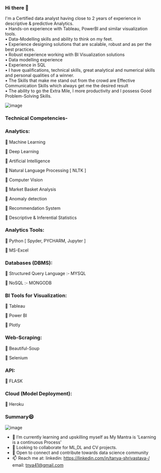 ### Hi there 👋

<!--
**tanya9691/tanya9691** is a ✨ _special_ ✨ repository because its `README.md` (this file) appears on your GitHub profile.

Here are some ideas to get you started:

- 🔭 I’m currently working on ...
- 🌱 I’m currently learning ...
- 👯 I’m looking to collaborate on ...
- 🤔 I’m looking for help with ...
- 💬 Ask me about ...
- 📫 How to reach me: ...
- 😄 Pronouns: ...
- ⚡ Fun fact: ...
-->

I'm a Certified data analyst having close to 2 years of experience in descriptive & predictive Analytics.<br>
•	Hands-on experience with Tableau, PowerBI and similar visualization tools. <br>
•	Data-Modelling skills and ability to think on my feet.<br>
•	Experience designing solutions that are scalable, robust and as per the best practices.<br>
•	Robust experience working with BI Visualization solutions <br>
•	Data modelling experience <br>
•	Experience in SQL<br>
•	I have qualifications, technical skills, great analytical and numerical skills and personal qualities of a winner.<br>
•	The Skills that make me stand out from the crowd are Effective Communication Skills which always get me the desired result<br>
•	The ability to go the Extra Mile, I more productivity and I possess Good Problem-Solving Skills.<br>

![image](https://user-images.githubusercontent.com/55913308/90810514-b6a68580-e340-11ea-9de9-af5f38efa877.png)<br>

### Technical Competencies-<br>
### Analytics:<br>
 Machine Learning

 Deep Learning

 Artificial Intelligence

 Natural Language Processing [ NLTK ]

 Computer Vision

 Market Basket Analysis

 Anomaly detection

 Recommendation System

 Descriptive & Inferential Statistics


### Analytics Tools:<br>
 Python [ Spyder, PYCHARM, Jupyter ]

 MS-Excel


### Databases (DBMS):<br>
 Structured Query Language :- MYSQL

 NoSQL :- MONGODB


### BI Tools for Visualization:<br>
 Tableau

 Power BI

 Plotly

### Web-Scraping:<br>
 Beautiful-Soup

 Selenium

### API:<br>
 FLASK


### Cloud (Model Deployment):<br>

 Heroku

### Summary😄 <br>
![image](https://user-images.githubusercontent.com/55913308/90811528-65979100-e342-11ea-879b-fc3a25faed11.png)
 
- 🌱 I’m currently learning and upskilling myself as My Mantra is 'Learning is a continuous Process' 
- 👯 Looking to collaborate for ML,DL and CV projects.
- 💬 Open to connect and contribute towards data science community
- 📫 Reach me at: linkedin: https://linkedin.com/in/tanya-shrivastava-/ email: tnya41@gmail.com
